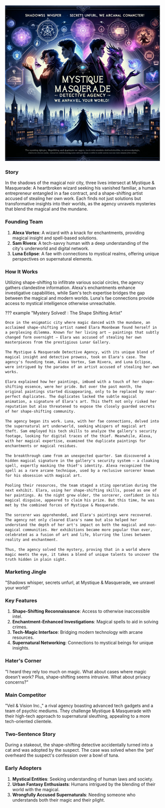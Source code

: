 ![Mystque & Masquerade](assets/7.png)

### Story

In the shadows of the magical noir city, three lives intersect at Mystique & Masquerade: A heartbroken wizard seeking his vanished familiar, a human entrepreneur entangled in a fae contract, and a shape-shifting artist accused of stealing her own work. Each finds not just solutions but transformative insights into their worlds, as the agency unravels mysteries that blend the magical and the mundane.

### Founding Team

1. **Alexa Vortex**: A wizard with a knack for enchantments, providing magical insight and spell-based solutions.
2. **Sam Rivera**: A tech-savvy human with a deep understanding of the city's underworld and digital network.
3. **Luna Eclipse**: A fae with connections to mystical realms, offering unique perspectives on supernatural elements.

### How It Works

Utilizing shape-shifting to infiltrate various social circles, the agency gathers clandestine information. Alexa's enchantments enhance investigative capabilities, while Sam's tech expertise bridges the gap between the magical and modern worlds. Luna's fae connections provide access to mystical intelligence otherwise unreachable.

??? example "Mystery Solved! : The Shape Shifting Artist"

    Once in the enigmatic city where magic danced with the mundane, an acclaimed shape-shifting artist named Elara Moonbeam found herself in a perplexing dilemma. Known for her living art – paintings that subtly changed form overnight – Elara was accused of stealing her own masterpieces from the prestigious Lunar Gallery.

    The Mystique & Masquerade Detective Agency, with its unique blend of magical insight and detective prowess, took on Elara's case. The agency's founding team, Alexa Vortex, Sam Rivera, and Luna Eclipse, were intrigued by the paradox of an artist accused of stealing her own works.

    Elara explained how her paintings, imbued with a touch of her shape-shifting essence, were her pride. But over the past month, the original paintings started disappearing, only to be replaced by near-perfect duplicates. The duplicates lacked the subtle magical animation, a signature of Elara's art. This theft not only risked her reputation but also threatened to expose the closely guarded secrets of her shape-shifting community.

    The agency began its work. Luna, with her fae connections, delved into the supernatural art underworld, seeking whispers of magical art theft. Sam employed his tech skills to analyze the gallery's security footage, looking for digital traces of the thief. Meanwhile, Alexa, with her magical expertise, examined the duplicate paintings for enchantments or magical residues.

    The breakthrough came from an unexpected quarter. Sam discovered a hidden magical signature in the gallery's security system – a cloaking spell, expertly masking the thief's identity. Alexa recognized the spell as a rare arcane technique, used by a reclusive sorcerer known for his obsession with magical art.

    Pooling their resources, the team staged a sting operation during the next exhibit. Elara, using her shape-shifting skills, posed as one of her paintings. As the night grew older, the sorcerer, confident in his magical disguise, appeared to claim his prize. But this time, he was met by the combined forces of Mystique & Masquerade.

    The sorcerer was apprehended, and Elara's paintings were recovered. The agency not only cleared Elara's name but also helped her understand the depth of her art's impact on both the magical and non-magical communities. Her exhibitions became more popular than ever, celebrated as a fusion of art and life, blurring the lines between reality and enchantment.

    Thus, the agency solved the mystery, proving that in a world where magic meets the eye, it takes a blend of unique talents to uncover the truth hidden in plain sight.

### Marketing Jingle

"Shadows whisper, secrets unfurl, at Mystique & Masquerade, we unravel your world!"

### Key Features

1. **Shape-Shifting Reconnaissance**: Access to otherwise inaccessible intel.
2. **Enchantment-Enhanced Investigations**: Magical spells to aid in solving crimes.
3. **Tech-Magic Interface**: Bridging modern technology with arcane resources.
4. **Supernatural Networking**: Connections to mystical beings for unique insights.

### Hater's Corner

"I heard they rely too much on magic. What about cases where magic doesn't work? Plus, shape-shifting seems intrusive. What about privacy concerns?"

### Main Competitor

"Veil & Vision Inc.," a rival agency boasting advanced tech gadgets and a team of psychic mediums. They challenge Mystique & Masquerade with their high-tech approach to supernatural sleuthing, appealing to a more tech-oriented clientele.

### Two-Sentence Story

During a stakeout, the shape-shifting detective accidentally turned into a cat and was adopted by the suspect. The case was solved when the 'pet' overheard the suspect's confession over a bowl of tuna.

### Early Adopters

1. **Mystical Entities**: Seeking understanding of human laws and society.
2. **Urban Fantasy Enthusiasts**: Humans intrigued by the blending of their world with the magical.
3. **Wrongfully Accused Supernaturals**: Needing someone who understands both their magic and their plight.
